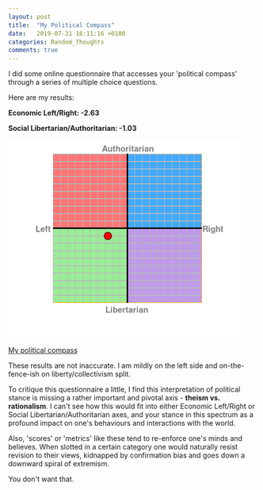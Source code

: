 ```yaml
---
layout: post
title:  "My Political Compass"
date:   2019-07-31 16:11:16 +0100
categories: Random_Thoughts
comments: true
---
```

I did some online questionnaire that accesses your 'political compass' through a series of multiple choice questions.

<!--MORE-->

Here are my results:

**Economic Left/Right: -2.63**

**Social Libertarian/Authoritarian: -1.03**

![My political compass](/assets/political-compass.png)

[My political compass](https://www.politicalcompass.org/analysis2?ec=-2.63&soc=-1.03)

These results are not inaccurate. I am mildly on the left side and on-the-fence-ish on liberty/collectivism split.

To critique this questionnaire a little, I find this interpretation of political stance is missing a rather important 
and pivotal axis - **theism vs. rationalism**. I can't see how this would fit into either Economic Left/Right or 
Social Libertarian/Authoritarian axes, and your stance in this spectrum as a profound impact on one's behaviours and 
interactions with the world.

Also, 'scores' or 'metrics' like these tend to re-enforce one's minds and believes. When slotted in a certain category 
one would naturally resist revision to their views, kidnapped by confirmation bias and goes down a downward spiral of 
extremism.

You don't want that.

